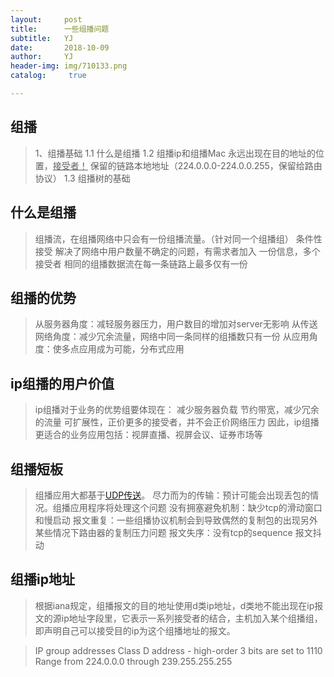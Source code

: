 ```yaml
---
layout:     post
title:      一些组播问题		
subtitle:   YJ
date:       2018-10-09
author:     YJ
header-img: img/710133.png
catalog: 	 true

---
```


## 组播
>1、组播基础
>1.1 什么是组播
>1.2 组播ip和组播Mac
>永远出现在目的地址的位置，<u>接受者！</u>
保留的链路本地地址（224.0.0.0-224.0.0.255，保留给路由协议）
>1.3 组播树的基础

## 什么是组播
>组播流，在组播网络中只会有一份组播流量。（针对同一个组播组）
>条件性接受
>解决了网络中用户数量不确定的问题，有需求者加入
>一份信息，多个接受者
>相同的组播数据流在每一条链路上最多仅有一份

## 组播的优势
>从服务器角度：减轻服务器压力，用户数目的增加对server无影响
>从传送网络角度：减少冗余流量，网络中同一条同样的组播数只有一份
>从应用角度：使多点应用成为可能，分布式应用

## ip组播的用户价值
>ip组播对于业务的优势组要体现在：
减少服务器负载
节约带宽，减少冗余的流量
可扩展性，正价更多的接受者，并不会正价网络压力
因此，ip组播更适合的业务应用包括：视屏直播、视屏会议、证券市场等

## 组播短板
>组播应用大都基于[UDP传送](https://baike.baidu.com/item/UDP/571511?fr=aladdin)。
>尽力而为的传输：预计可能会出现丢包的情况。组播应用程序将处理这个问题
没有拥塞避免机制：缺少tcp的滑动窗口和慢启动
报文重复：一些组播协议机制会到导致偶然的复制包的出现另外某些情况下路由器的复制压力问题
报文失序：没有tcp的sequence
报文抖动

## 组播ip地址
>根据iana规定，组播报文的目的地址使用d类ip地址，d类地不能出现在ip报文的源ip地址字段里，它表示一系列接受者的结合，主机加入某个组播组，即声明自己可以接受目的ip为这个组播地址的报文。

>IP group addresses
  Class D address - high-order 3 bits are set to 1110
  Range from 224.0.0.0 through 239.255.255.255